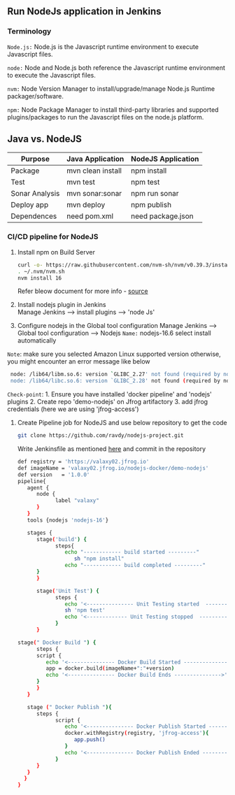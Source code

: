 ## Run NodeJs application in Jenkins

### Terminology
`Node.js:`  Node.js is the Javascript runtime environment to execute  Javascript files.

`node:` Node and Node.js both reference the Javascript runtime environment to execute the Javascript files.

`nvm:` Node Version Manager to install/upgrade/manage Node.js Runtime packager/software.

`npm:` Node Package Manager to install third-party libraries and supported plugins/packages to run the Javascript files on the node.js platform.

## Java vs. NodeJS
Purpose        | Java Application   | NodeJS Application
-------------- | ------------------ | -------------
Package        | mvn clean install  | npm install
Test           | mvn test           | npm test
Sonar Analysis | mvn sonar:sonar    | npm run sonar
Deploy app     | mvn deploy         | npm publish
Dependences    | need pom.xml       | need package.json


### CI/CD pipeline for NodeJS

1. Install npm on Build Server 
   ```sh 
   curl -o- https://raw.githubusercontent.com/nvm-sh/nvm/v0.39.3/install.sh | bash
   . ~/.nvm/nvm.sh
   nvm install 16
   ```
   Refer bleow document for more info - [source](https://docs.aws.amazon.com/sdk-for-javascript/v2/developer-guide/setting-up-node-on-ec2-instance.html)


1. Install nodejs plugin in Jenkins   
   Manage Jenkins --> install plugins --> 'node Js'

1. Configure nodejs in the Global tool configuration 
   Manage Jenkins --> Global tool configuration --> Nodejs
   `Name:` nodejs-16.6
   select install automatically

  `Note`: make sure you selected Amazon Linux supported version
  otherwise, you might encounter an error message like below   
   ```sh 
    node: /lib64/libm.so.6: version `GLIBC_2.27' not found (required by node)
    node: /lib64/libc.so.6: version `GLIBC_2.28' not found (required by node)  
   ```  
 
   `Check-point`: 
    1. Ensure you have installed 'docker pipeline' and 'nodejs' plugins
    2. Create repo 'demo-nodejs' on Jfrog artifactory 
    3. add jfrog credentials (here we are using 'jfrog-access')
1. Create Pipeline job for NodeJS and use below repository to get the code
   ```sh
   git clone https://github.com/ravdy/nodejs-project.git
   ```
   
   Write Jenkinsfile as mentioned [here](https://raw.githubusercontent.com/ravdy/nodejs-project/main/Jenkinsfile) and commit in the repository 
   ```sh
   def registry = 'https://valaxy02.jfrog.io'
   def imageName = 'valaxy02.jfrog.io/nodejs-docker/demo-nodejs'
   def version   = '1.0.0'
   pipeline{
      agent {
         node {
               label "valaxy"
         }
      }
      tools {nodejs 'nodejs-16'}

      stages {
         stage('build') {
               steps{
                  echo "------------ build started ---------"
                     sh "npm install"
                  echo "------------ build completed ---------"
         }
         }

         stage('Unit Test') {
               steps {
                  echo '<--------------- Unit Testing started  --------------->'
                  sh 'npm test'
                  echo '<------------- Unit Testing stopped  --------------->'
               }
         }

   stage(" Docker Build ") {
         steps {
         script {
            echo '<--------------- Docker Build Started --------------->'
            app = docker.build(imageName+":"+version)
            echo '<--------------- Docker Build Ends --------------->'
         }
         }
      }

      stage (" Docker Publish "){
         steps {
               script {
                  echo '<--------------- Docker Publish Started --------------->'  
                  docker.withRegistry(registry, 'jfrog-access'){
                     app.push()
                  }    
                  echo '<--------------- Docker Publish Ended --------------->'  
               }
         }
      }  
     }
   }
   ``` 

